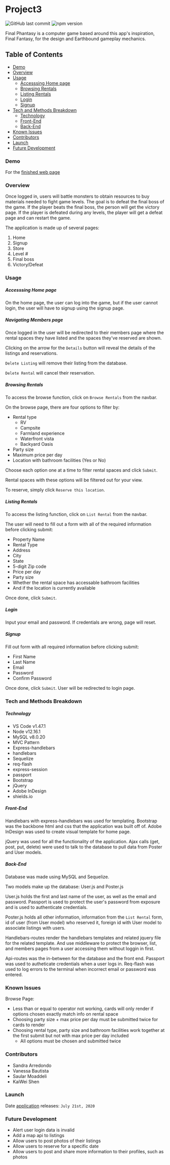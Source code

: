 # Project3

![GitHub last commit](https://img.shields.io/github/last-commit/vanessabau/projectTwo) ![npm version](https://badge.fury.io/js/inquirer.svg)

Final Phantasy is a computer game based around this app's inspiration, Final Fantasy, for the design and Earthbound gameplay mechanics. 

## Table of Contents

* [Demo](#demo)
* [Overview](#overview)
* [Usage](#usage)
    - [Accesssing Home page](#accessinghomepage)
    - [Browsing Rentals](#browsingrentals)
    - [Listing Rentals](#listingrentals)
    - [Login](#login)
    - [Signup](#signup)
* [Tech and Methods Breakdown](#techandmethodbreakdown)
    - [Technology](#technology)
    - [Front-End](#frontend)
    - [Back-End](#backend)
* [Known Issues](#knownissues)
* [Contributors](#contributors)
* [Launch](#launch)
* [Future Development](#futuredevelopment)

### Demo

For the [finished web page](https://dry-mountain-58151.herokuapp.com/)

### Overview

Once logged in, users will battle monsters to obtain resources to buy materials needed to fight game levels. The goal is to defeat the final boss of the game. If the player beats the final boss, the person will get the victory page. If the player is defeated during any levels, the player will get a defeat page and can restart the game.

The application is made up of several pages:
1. Home
2. Signup
3. Store
4. Level #
5. Final boss
6. Victory/Defeat

### Usage

##### Accesssing Home page

On the home page, the user can log into the game, but if the user cannot login, the user will have to signup using the signup page.

##### Navigating Members page

Once logged in the user will be redirected to their members page where the rental spaces they have listed and the spaces they've reserved are shown.

Clicking on the arrow for the `Details` button will reveal the details of the listings and reservations. 

`Delete Listing` will remove their listing from the database.

`Delete Rental` will cancel their reservation.

##### Browsing Rentals

To access the browse function, click on `Browse Rentals` from the navbar.

On the browse page, there are four options to filter by: 
* Rental type
    - RV
    - Campsite
    - Farmland experience
    - Waterfront vista
    - Backyard Oasis
* Party size 
* Maximum price per day
* Location with bathroom facilities (Yes or No)

Choose each option one at a time to filter rental spaces and click `Submit`. 

Rental spaces with these options will be filtered out for your view.

To reserve, simply click `Reserve this location`.

##### Listing Rentals

To access the listing function, click on `List Rental` from the navbar.

The user will need to fill out a form with all of the required information before clicking submit:
* Property Name
* Rental Type
* Address
* City
* State
* 5-digit Zip code
* Price per day
* Party size
* Whether the rental space has accessable bathroom facilities
* And if the location is currently available

Once done, click `Submit`.

##### Login

Input your email and password. If credentials are wrong, page will reset.

##### Signup

Fill out form with all required information before clicking submit:
* First Name
* Last Name
* Email
* Password
* Confirm Password

Once done, click `Submit`. User will be redirected to login page.

### Tech and Methods Breakdown

##### Technology

* VS Code v1.47.1
* Node v12.16.1
* MySQL v8.0.20
* MVC Pattern
* Express-handlebars
* handlebars
* Sequelize
* req-flash
* express-session
* passport
* Bootstrap
* jQuery
* Adobe InDesign
* shields.io

##### Front-End

Handlebars with express-handlebars was used for templating. Bootstrap was the backbone html and css that the application was built off of. Adobe InDesign was used to create visual template for home page.

jQuery was used for all the functionality of the application. Ajax calls (get, post, put, delete) were used to talk to the database to pull data from Poster and User models.

##### Back-End

Database was made using MySQL and Sequelize. 

Two models make up the database: User.js and Poster.js 

User.js holds the first and last name of the user, as well as the email and password. Passport is used to protect the user's password from exposure and is used to authenticate credentials.

Poster.js holds all other information, information from the `List Rental` form, id of user (from User model) who reserved it, foreign id with User model to associate listings with users.

Handlebars-routes render the handlebars templates and related jquery file for the related template. And use middleware to protect the browser, list, and members pages from a user accessing them without loggin in first.

Api-routes was the in-between for the database and the front end. Passport was used to autheticate credentials when a user logs in. Req-flash was used to log errors to the terminal when incorrect email or password was entered. 

### Known Issues

Browse Page:
* Less than or equal to operator not working, cards will only render if options chosen exactly match info on rental space
* Choosing party size + max price per day must be submitted twice for cards to render
* Choosing rental type, party size and bathroom facilities work together at the first submit but not with max price per day included
    - All options must be chosen and submitted twice

### Contributors

* Sandra Arredondo
* Vanessa Bautista
* Saular Moaddeli
* KaiWei Shen

### Launch

Date [application](https://beyondvacation.herokuapp.com/) releases: `July 21st, 2020`

### Future Development

* Alert user login data is invalid
* Add a map api to listings
* Allow users to post photos of their listings
* Allow users to reserve for a specific date
* Allow users to post and share more information to their profiles, such as photos